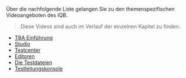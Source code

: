 Über die nachfolgende Liste gelangen Sie zu den themenspezifischen Videoangeboten des IQB.

> Diese Videos sind auch im Verlauf der einzelnen Kapitel zu finden.

* [TBA Einführung](https://github.com/iqb-berlin/iqb-berlin.github.io/wiki/Videos:-TBA-Einf%C3%BChrung)
* [Studio](https://github.com/iqb-berlin/iqb-berlin.github.io/wiki/Videos:-Studio)
* [Testcenter](https://github.com/iqb-berlin/iqb-berlin.github.io/wiki/Videos:-Testcenter)
* [Editoren](https://github.com/iqb-berlin/iqb-berlin.github.io/wiki/Videos:-Editoren)
* [Die Testdateien](https://github.com/iqb-berlin/iqb-berlin.github.io/wiki/Videos:-Die-Testdateien)
* [Testleitungskonsole](https://github.com/iqb-berlin/iqb-berlin.github.io/wiki/Videos:-Testleitungskonsole)
